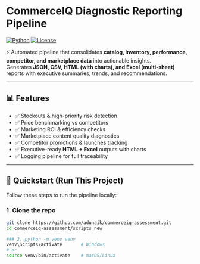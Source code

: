 # CommerceIQ Diagnostic Reporting Pipeline

[![Python](https://img.shields.io/badge/Python-3.8%2B-blue.svg)](https://www.python.org/)
[![License](https://img.shields.io/badge/License-MIT-lightgrey.svg)](LICENSE)

⚡ Automated pipeline that consolidates **catalog, inventory, performance, competitor, and marketplace data** into actionable insights.  
Generates **JSON, CSV, HTML (with charts), and Excel (multi-sheet)** reports with executive summaries, trends, and recommendations.

---

## 📊 Features

- ✅ Stockouts & high-priority risk detection  
- ✅ Price benchmarking vs competitors  
- ✅ Marketing ROI & efficiency checks  
- ✅ Marketplace content quality diagnostics  
- ✅ Competitor promotions & launches tracking  
- ✅ Executive-ready **HTML + Excel** outputs with charts  
- ✅ Logging pipeline for full traceability  

---

## 🚀 Quickstart (Run This Project)

Follow these steps to run the pipeline locally:

### 1. Clone the repo
```bash
git clone https://github.com/adunaik/commerceiq-assessment.git
cd commerceiq-assessment/scripts_new

### 2. python -m venv venv
venv\Scripts\activate       # Windows
# or
source venv/bin/activate    # macOS/Linux

